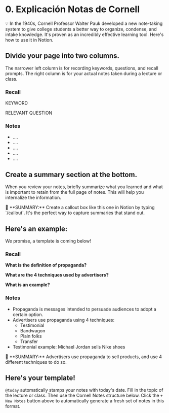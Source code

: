 # 0. Explicación Notas de Cornell

<aside>
💡 In the 1940s, Cornell Professor Walter Pauk developed a new note-taking system to give college students a better way to organize, condense, and intake knowledge. It's proven as an incredibly effective learning tool. Here's how to use it in Notion.

</aside>

## Divide your page into two columns.

The narrower left column is for recording keywords, questions, and recall prompts. The right column is for your actual notes taken during a lecture or class.

### Recall

KEYWORD

RELEVANT QUESTION

### Notes

- ....
- ....
- ....
- ....
- ....

## Create a summary section at the bottom.

When you review your notes, briefly summarize what you learned and what is important to retain from the full page of notes. This will help you internalize the information.

<aside>
📌 **SUMMARY:** Create a callout box like this one in Notion by typing `/callout`. It's the perfect way to capture summaries that stand out.

</aside>

## Here's an example:

We promise, a template is coming below! 

### Recall

**What is the definition of propaganda?** 

**What are the 4 techniques used by advertisers?**

**What is an example?**

### Notes

- Propaganda is messages intended to persuade audiences to adopt a certain option.
- Advertisers use propaganda using 4 techniques:
    - Testimonial
    - Bandwagon
    - Plain folks
    - Transfer
- Testimonial example: Michael Jordan sells Nike shoes

<aside>
📌 **SUMMARY:** Advertisers use propaganda to sell products, and use 4 different techniques to do so.

</aside>

## Here's your template!

`@today` automatically stamps your notes with today's date. Fill in the topic of the lecture or class. Then use the Cornell Notes structure below. Click the `+ New Notes` button above to automatically generate a fresh set of notes in this format.